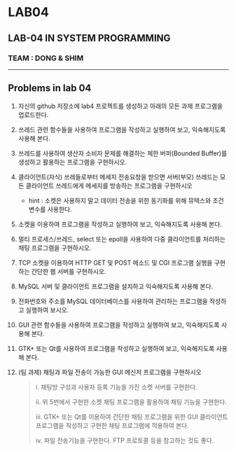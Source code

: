 # LAB04
## LAB-04 IN SYSTEM PROGRAMMING
### TEAM : DONG & SHIM

-----
## Problems in lab 04


1. 자신의 github 저장소에 lab4 프로젝트를 생성하고 아래의 모든 과제 프로그램을 업로드한다.

2. 쓰레드 관련 함수들을 사용하여 프로그램을 작성하고 실행하여 보고, 익숙해지도록 사용해 본다.

3. 쓰레드를 사용하여 생산자 소비자 문제를 해결하는 제한 버퍼(Bounded Buffer)를 생성하고 활용하는 프로그램을 구현하시오.

4. 클라이언트(자식) 쓰레들로부터 메세지 전송요청을 받으면 서버(부모) 쓰레드는 모든 클라이언트 쓰레드에게 메세지를 방송하는 프로그램을 구현하시오
    - hint : 소켓은 사용하지 말고 데이터 전송을 위한 동기화를 위해 뮤텍스와 조건 변수를 사용한다.

5. 소켓을 이용하여 프로그램을 작성하고 실행하여 보고, 익숙해지도록 사용해 본다.

6. 멀티 프로세스/쓰레드, select 또는 epoll을 사용하여 다중 클라이언트를 처리하는 채팅 프로그램을 구현하시오.

7. TCP 소켓을 이용하여 HTTP GET 및 POST 메소드 및 CGI 프로그램 실행을 구현하는 간단한 웹 서버를 구현하시오.

8. MySQL 서버 및 클라이언트 프로그램을 설치하고 익숙해지도록 사용해 본다.

9. 전화번호와 주소를 MySQL 데이터베이스를 사용하여 관리하는 프로그램을 작성하고 실행하여 보시오.

10. GUI 관련 함수들을 사용하여 프로그램을 작성하고 실행하여 보고, 익숙해지도록 사용해 본다.

11. GTK+ 또는 Qt를 사용하여 프로그램을 작성하고 실행하여 보고, 익숙해지도록 사용해 본다.

12. (팀 과제) 채팅과 파일 전송이 가능한 GUI 메신저 프로그램을 구현하시오
    > i. 채팅방 구성과 사용자 등록 기능을 가진 소켓 서버를 구현한다.
    >
    > ii. 위 5번에서 구현한 소켓 채팅 프로그램을 활용하여 채팅 기능을 구현한다.
    >
    > iii. GTK+ 또는 Qt를 이용하여 간단한 채팅 프로그램을 위한 GUI 클라이언트프로그램을 작성하고 구현한 채팅 프로그램에 적용하여 본다.
    >
    > iv. 파일 전송기능을 구현한다. FTP 프로토콜 등을 참고하는 것도 좋다.
